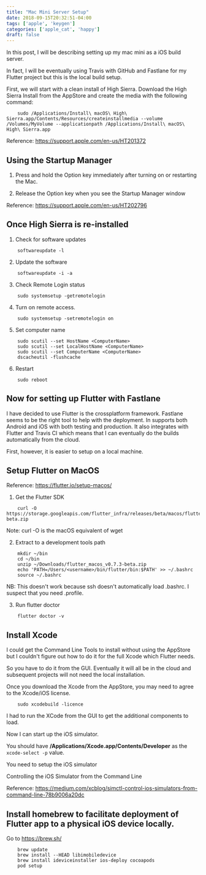 ```yaml
---
title: "Mac Mini Server Setup"
date: 2018-09-15T20:32:51-04:00
tags: ['apple', 'keygen']
categories: ['apple_cat', 'happy']
draft: false
---
```


In this post, I will be describing setting up my mac mini as a iOS build server.

In fact, I will be eventually using Travis with GitHub and Fastlane for my Flutter project but this is the local build setup.

First, we will start with a clean install of High Sierra. Download the High Sierra Install from the AppStore and create the media with the following command:

```
    sudo /Applications/Install\ macOS\ High\ Sierra.app/Contents/Resources/createinstallmedia --volume /Volumes/MyVolume --applicationpath /Applications/Install\ macOS\ High\ Sierra.app
```

Reference: https://support.apple.com/en-us/HT201372


## Using the Startup Manager

1. Press and hold the Option key immediately after turning on or restarting the Mac.

2. Release the Option key when you see the Startup Manager window

Reference: https://support.apple.com/en-us/HT202796

## Once High Sierra is re-installed

1. Check for software updates

```
    softwareupdate -l
```

2. Update the software

```
    softwareupdate -i -a
```

3. Check Remote Login status

```
    sudo systemsetup -getremotelogin
```

4. Turn on remote access.

```
    sudo systemsetup -setremotelogin on
```

5. Set computer name

```
    sudo scutil --set HostName <ComputerName>  
    sudo scutil --set LocalHostName <ComputerName>  
    sudo scutil --set ComputerName <ComputerName>  
    dscacheutil -flushcache
``` 

6. Restart

```
    sudo reboot
```

## Now for setting up Flutter with Fastlane

I have decided to use Flutter is the crossplatform framework. Fastlane seems to be the right tool to help with the deployment. In supports both Android and iOS with both testing and production. It also integrates with Flutter and Travis CI which means that I can eventually do the builds automatically from the cloud.

First, however, it is easier to setup on a local machine.

## Setup Flutter on MacOS

Reference: https://flutter.io/setup-macos/

1. Get the Flutter SDK

```
    curl -O https://storage.googleapis.com/flutter_infra/releases/beta/macos/flutter_macos_v0.7.3-beta.zip
```

Note: curl -O is the macOS equivalent of wget

2. Extract to a development tools path

```
    mkdir ~/bin
    cd ~/bin
    unzip ~/Downloads/flutter_macos_v0.7.3-beta.zip
    echo 'PATH=/Users/<username>/bin/flutter/bin:$PATH' >> ~/.bashrc
    source ~/.bashrc
```

NB: This doesn't work because ssh doesn't automatically load .bashrc. I suspect that you need .profile.


3. Run flutter doctor

```
    flutter doctor -v
```


## Install Xcode

I could get the Command Line Tools to install without using the AppStore but I couldn't figure out how to do it for the full Xcode which Flutter needs.

So you have to do it from the GUI. Eventually it will all be in the cloud and subsequent projects will not need the local installation.

Once you download the Xcode from the AppStore, you may need to agree to the Xcode/iOS license.

```
    sudo xcodebuild -licence
```

I had to run the XCode from the GUI to get the additional components to load.

Now I can start up the iOS simulator.

You should have __/Applications/Xcode.app/Contents/Developer__ as the `xcode-select -p` value.

You need to setup the iOS simulator


Controlling the iOS Simulator from the Command Line

Reference: https://medium.com/xcblog/simctl-control-ios-simulators-from-command-line-78b9006a20dc



## Install homebrew to facilitate deployment of Flutter app to a physical iOS device locally.

Go to https://brew.sh/

```
    brew update
    brew install --HEAD libimobiledevice
    brew install ideviceinstaller ios-deploy cocoapods
    pod setup
```
